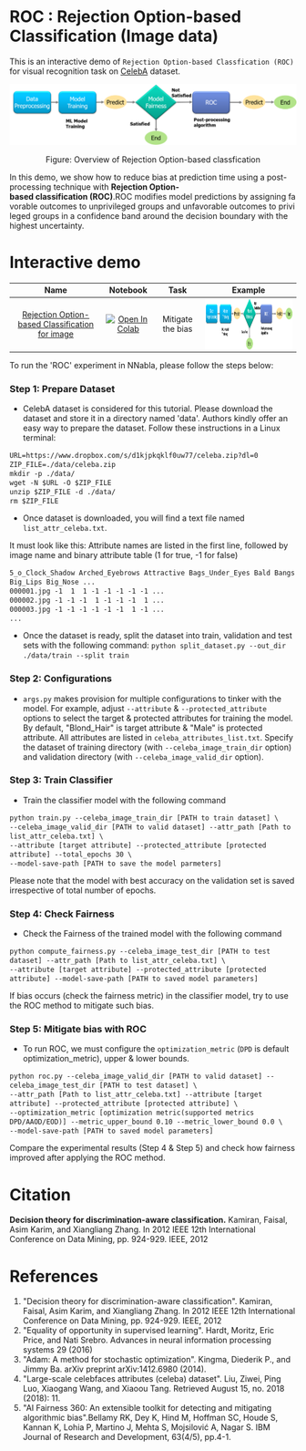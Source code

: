# ROC : Rejection Option-based Classification (Image data) 
This is an interactive demo of `Rejection Option-based Classfication (ROC)` for visual recognition task on [CelebA](https://mmlab.ie.cuhk.edu.hk/projects/CelebA.html) dataset.
<p align="center">
<img src='images/roc_workflow_diagram.png'>
</p>
<p align="center">
Figure: Overview of Rejection Option-based classfication
</p>

In this demo, we show how to reduce bias at prediction time using a post-processing technique with **Rejection Option-based classification (ROC)**.ROC modifies model predictions by assigning favorable outcomes to unprivileged groups and unfavorable outcomes to privileged groups in a confidence band around the decision boundary with the highest uncertainty.
# Interactive demo

|Name| Notebook           | Task  | Example                       |
|:---------------------------------:|:-------------:|:-----:|:------------:|
 [Rejection Option-based Classification for image](https://doi.org/10.1109/ICDM.2012.45) | [![Open In Colab](https://colab.research.google.com/assets/colab-badge.svg)](https://colab.research.google.com/github/sony/nnabla-examples/blob/master/interactive-demos/rejection_option_based_classification_images.ipynb) | Mitigate the bias |<a href="url"><img src="images/roc_workflow_diagram.png" align="center" height="90" ></a>|
 
To run the 'ROC' experiment in NNabla, please follow the steps below:

### Step 1: Prepare Dataset
* CelebA dataset is considered for this tutorial. 
Please download the dataset and store it in a directory named 'data'.
Authors kindly offer an easy way to prepare the dataset. Follow these instructions in a Linux terminal:
```
URL=https://www.dropbox.com/s/d1kjpkqklf0uw77/celeba.zip?dl=0
ZIP_FILE=./data/celeba.zip
mkdir -p ./data/
wget -N $URL -O $ZIP_FILE
unzip $ZIP_FILE -d ./data/
rm $ZIP_FILE
```
* Once dataset is downloaded, you will find a text file named `list_attr_celeba.txt`. 

It must look like this: Attribute names are listed in the first line, followed by image name and binary attribute table (1 for true, -1 for false)
```
5_o_Clock_Shadow Arched_Eyebrows Attractive Bags_Under_Eyes Bald Bangs Big_Lips Big_Nose ...
000001.jpg -1  1  1 -1 -1 -1 -1 -1 ...
000002.jpg -1 -1 -1  1 -1 -1 -1  1 ...
000003.jpg -1 -1 -1 -1 -1 -1  1 -1 ...
...
```

* Once the dataset is ready, split the dataset into train, validation and test sets with the following command:
```python split_dataset.py --out_dir ./data/train --split train```

### Step 2: Configurations
* `args.py` makes provision for multiple configurations to tinker with the model.
For example, adjust `--attribute` & `--protected_attribute` options to select the target & protected attributes for training the model.
By default, "Blond_Hair" is target attribute & "Male" is protected attribute. All attributes are listed in `celeba_attributes_list.txt`.
Specify the dataset of training directory (with `--celeba_image_train_dir` option) and validation directory (with `--celeba_image_valid_dir` option).

### Step 3: Train Classifier
* Train the classifier model with the following command 

```
python train.py --celeba_image_train_dir [PATH to train dataset] \
--celeba_image_valid_dir [PATH to valid dataset] --attr_path [Path to list_attr_celeba.txt] \
--attribute [target attribute] --protected_attribute [protected attribute] --total_epochs 30 \
--model-save-path [PATH to save the model parmeters]

```


Please note that the model with best accuracy on the validation set is saved irrespective of total number of epochs.

### Step 4: Check Fairness
* Check the Fairness of the trained model with the following command
```
python compute_fairness.py --celeba_image_test_dir [PATH to test dataset] --attr_path [Path to list_attr_celeba.txt] \
--attribute [target attribute] --protected_attribute [protected attribute] --model-save-path [PATH to saved model parameters]
```

If bias occurs (check the fairness metric) in the classifier model, try to use the ROC method to mitigate such bias.


### Step 5: Mitigate bias with ROC
* To run ROC,  we must configure the `optimization_metric` (`DPD` is default optimization_metric),
 upper & lower bounds.
```
python roc.py --celeba_image_valid_dir [PATH to valid dataset] --celeba_image_test_dir [PATH to test dataset] \
--attr_path [Path to list_attr_celeba.txt] --attribute [target attribute] --protected_attribute [protected attribute] \
--optimization_metric [optimization metric(supported metrics DPD/AAOD/EOD)] --metric_upper_bound 0.10 --metric_lower_bound 0.0 \
--model-save-path [PATH to saved model parameters]
```

Compare the experimental results (Step 4 & Step 5) and check how fairness improved after applying the ROC method.

# Citation

**Decision theory for discrimination-aware classification.** Kamiran, Faisal, Asim Karim, and Xiangliang Zhang. In 2012 IEEE 12th International Conference on Data Mining, pp. 924-929. IEEE, 2012

# References
1. "Decision theory for discrimination-aware classification". Kamiran, Faisal, Asim Karim, and Xiangliang Zhang. In 2012 IEEE 12th International Conference on Data Mining, pp. 924-929. IEEE, 2012
2. "Equality of opportunity in supervised learning". Hardt, Moritz, Eric Price, and Nati Srebro. Advances in neural information processing systems 29 (2016)
3. "Adam: A method for stochastic optimization". Kingma, Diederik P., and Jimmy Ba. arXiv preprint arXiv:1412.6980 (2014).
4. "Large-scale celebfaces attributes (celeba) dataset". Liu, Ziwei, Ping Luo, Xiaogang Wang, and Xiaoou Tang. Retrieved August 15, no. 2018 (2018): 11.
5. "AI Fairness 360: An extensible toolkit for detecting and mitigating algorithmic bias".Bellamy RK, Dey K, Hind M, Hoffman SC, Houde S, Kannan K, Lohia P, Martino J, Mehta S, Mojsilović A, Nagar S.
IBM Journal of Research and Development, 63(4/5), pp.4-1.






